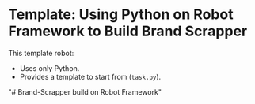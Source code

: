 # Template: Using Python on Robot Framework to Build Brand Scrapper

This template robot:

- Uses only Python.
- Provides a template to start from (`task.py`).

"# Brand-Scrapper build on Robot Framework" 
